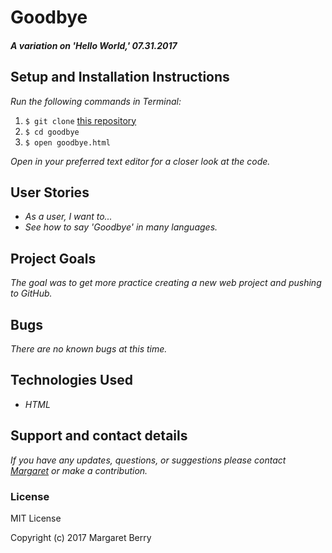 # Goodbye

#### _A variation on 'Hello World,' 07.31.2017_

## Setup and Installation Instructions
_Run the following commands in Terminal:_

1. `$ git clone` [this repository](https://github.com/codemargaret/goodbye.git)
2. `$ cd goodbye`
3. `$ open goodbye.html`

_Open in your preferred text editor for a closer look at the code._

## User Stories
* _As a user, I want to..._
* _See how to say 'Goodbye' in many languages._

## Project Goals
_The goal was to get more practice creating a new web project and pushing to GitHub._

## Bugs
_There are no known bugs at this time._

## Technologies Used
* _HTML_

## Support and contact details
_If you have any updates, questions, or suggestions please contact [Margaret] or make a contribution._

[Margaret]: mailto:codeberry1@gmail.com

### License
MIT License

Copyright (c) 2017 Margaret Berry
